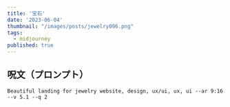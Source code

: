 ```yaml
---
title: '宝石'
date: '2023-06-04'
thumbnail: "/images/posts/jewelry006.png"
tags:
  - midjourney
published: true
---
```


## 呪文（プロンプト）
```
Beautiful landing for jewelry website, design, ux/ui, ux, ui --ar 9:16 --v 5.1 --q 2
```